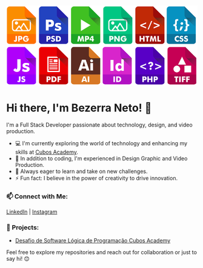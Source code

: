 ![Technologies](https://github.com/bneto300/bezerraneto/blob/main/Header2.png)

# Hi there, I'm Bezerra Neto! 👋

I'm a Full Stack Developer passionate about technology, design, and video production.

- 💻 I'm currently exploring the world of technology and enhancing my skills at [Cubos Academy](your-cubos-link).
- 🎨 In addition to coding, I'm experienced in Design Graphic and Video Production.
- 🌱 Always eager to learn and take on new challenges.
- ⚡ Fun fact: I believe in the power of creativity to drive innovation.

### 📫 Connect with Me:

[LinkedIn]([your-linkedin-link](https://www.linkedin.com/in/bezerra-neto-devdesigner/)) | [Instagram]([your-twitter-link](https://www.instagram.com/bezerranetomkt/))

### 🚀 Projects:

- [Desafio de Software Lógica de Programação Cubos Academy]([link-to-project-1](https://github.com/bneto300/desafio-logica-m01-dds-t14))

Feel free to explore my repositories and reach out for collaboration or just to say hi! 😊
